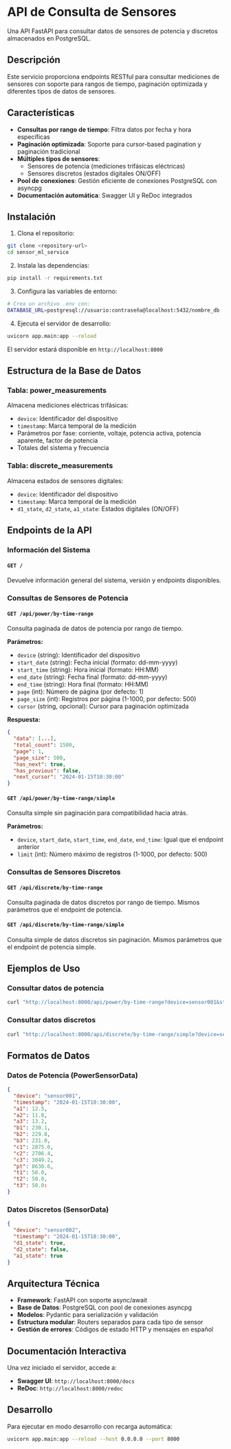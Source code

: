 # API de Consulta de Sensores

Una API FastAPI para consultar datos de sensores de potencia y discretos almacenados en PostgreSQL.

## Descripción

Este servicio proporciona endpoints RESTful para consultar mediciones de sensores con soporte para rangos de tiempo, paginación optimizada y diferentes tipos de datos de sensores.

## Características

- **Consultas por rango de tiempo**: Filtra datos por fecha y hora específicas
- **Paginación optimizada**: Soporte para cursor-based pagination y paginación tradicional
- **Múltiples tipos de sensores**:
  - Sensores de potencia (mediciones trifásicas eléctricas)
  - Sensores discretos (estados digitales ON/OFF)
- **Pool de conexiones**: Gestión eficiente de conexiones PostgreSQL con asyncpg
- **Documentación automática**: Swagger UI y ReDoc integrados

## Instalación

1. Clona el repositorio:
```bash
git clone <repository-url>
cd sensor_ml_service
```

2. Instala las dependencias:
```bash
pip install -r requirements.txt
```

3. Configura las variables de entorno:
```bash
# Crea un archivo .env con:
DATABASE_URL=postgresql://usuario:contraseña@localhost:5432/nombre_db
```

4. Ejecuta el servidor de desarrollo:
```bash
uvicorn app.main:app --reload
```

El servidor estará disponible en `http://localhost:8000`

## Estructura de la Base de Datos

### Tabla: power_measurements
Almacena mediciones eléctricas trifásicas:
- `device`: Identificador del dispositivo
- `timestamp`: Marca temporal de la medición
- Parámetros por fase: corriente, voltaje, potencia activa, potencia aparente, factor de potencia
- Totales del sistema y frecuencia

### Tabla: discrete_measurements  
Almacena estados de sensores digitales:
- `device`: Identificador del dispositivo
- `timestamp`: Marca temporal de la medición
- `d1_state`, `d2_state`, `a1_state`: Estados digitales (ON/OFF)

## Endpoints de la API

### Información del Sistema

#### `GET /`
Devuelve información general del sistema, versión y endpoints disponibles.

### Consultas de Sensores de Potencia

#### `GET /api/power/by-time-range`
Consulta paginada de datos de potencia por rango de tiempo.

**Parámetros:**
- `device` (string): Identificador del dispositivo
- `start_date` (string): Fecha inicial (formato: dd-mm-yyyy)
- `start_time` (string): Hora inicial (formato: HH:MM)
- `end_date` (string): Fecha final (formato: dd-mm-yyyy)
- `end_time` (string): Hora final (formato: HH:MM)
- `page` (int): Número de página (por defecto: 1)
- `page_size` (int): Registros por página (1-1000, por defecto: 500)
- `cursor` (string, opcional): Cursor para paginación optimizada

**Respuesta:**
```json
{
  "data": [...],
  "total_count": 1500,
  "page": 1,
  "page_size": 500,
  "has_next": true,
  "has_previous": false,
  "next_cursor": "2024-01-15T10:30:00"
}
```

#### `GET /api/power/by-time-range/simple`
Consulta simple sin paginación para compatibilidad hacia atrás.

**Parámetros:**
- `device`, `start_date`, `start_time`, `end_date`, `end_time`: Igual que el endpoint anterior
- `limit` (int): Número máximo de registros (1-1000, por defecto: 500)

### Consultas de Sensores Discretos

#### `GET /api/discrete/by-time-range`
Consulta paginada de datos discretos por rango de tiempo.
Mismos parámetros que el endpoint de potencia.

#### `GET /api/discrete/by-time-range/simple`
Consulta simple de datos discretos sin paginación.
Mismos parámetros que el endpoint de potencia simple.

## Ejemplos de Uso

### Consultar datos de potencia
```bash
curl "http://localhost:8000/api/power/by-time-range?device=sensor001&start_date=01-01-2024&start_time=00:00&end_date=01-01-2024&end_time=23:59&page=1&page_size=100"
```

### Consultar datos discretos
```bash
curl "http://localhost:8000/api/discrete/by-time-range/simple?device=sensor002&start_date=15-01-2024&start_time=08:00&end_date=15-01-2024&end_time=18:00&limit=200"
```

## Formatos de Datos

### Datos de Potencia (PowerSensorData)
```json
{
  "device": "sensor001",
  "timestamp": "2024-01-15T10:30:00",
  "a1": 12.5,
  "a2": 11.8,
  "a3": 13.2,
  "b1": 230.1,
  "b2": 229.8,
  "b3": 231.0,
  "c1": 2875.0,
  "c2": 2706.4,
  "c3": 3049.2,
  "pt": 8630.6,
  "t1": 50.0,
  "t2": 50.0, 
  "t3": 50.0:
}
```

### Datos Discretos (SensorData)
```json
{
  "device": "sensor002",
  "timestamp": "2024-01-15T10:30:00",
  "d1_state": true,
  "d2_state": false,
  "a1_state": true
}
```

## Arquitectura Técnica

- **Framework**: FastAPI con soporte async/await
- **Base de Datos**: PostgreSQL con pool de conexiones asyncpg
- **Modelos**: Pydantic para serialización y validación
- **Estructura modular**: Routers separados para cada tipo de sensor
- **Gestión de errores**: Códigos de estado HTTP y mensajes en español

## Documentación Interactiva

Una vez iniciado el servidor, accede a:
- **Swagger UI**: `http://localhost:8000/docs`
- **ReDoc**: `http://localhost:8000/redoc`

## Desarrollo

Para ejecutar en modo desarrollo con recarga automática:
```bash
uvicorn app.main:app --reload --host 0.0.0.0 --port 8000
```